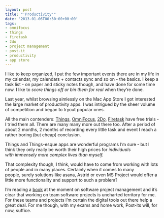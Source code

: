 ```yaml
---
layout: post
title: "'Productivity'"
date: '2013-01-06T00:30:00+00:00'
tags:
- omnifocus
- things
- firetask
- 2do
- project management
- post-it
- productivity
- app store
---
```

I like to keep organized, I put the few important events there are in my life in my calendar, my calendars + contacts sync and so on - the basics. I keep a task list - on paper and sticky notes though, and have done for some time now. I like to _score things off or bin them for real_ when they’re done.

Last year, whilst browsing aimlessly on the Mac App Store I got interested the large market of productivity apps. I was intrigued by the sheer volume of competition and began to tryout popular ones.

All the main contenders: [Things](http://culturedcode.com/things/), [OmniFocus](http://www.omnigroup.com/products/omnifocus/), [2Do](http://www.2doapp.com/), [Firetask](http://firetask.com/) have free trials - I tried them all. There are many many more out there too. After a period of about 2 months, 2 months of recording every little task and event I reach a rather boring (but cheap) conclusion.

Things and Things-esque apps are wonderful programs I’m sure - but I think they only really be worth their high prices for _individuals with immensely more complex lives than myself._

That complexity though, I think, would have to come from working with lots of people and in many places. Certainly when it comes to many people, surely solutions like asana, Astrid or even MS Project would offer a little more functionality and support to such a problem?

I’m reading a [book](http://en.wikipedia.org/wiki/The_Mythical_Man-Month) at the moment on software project management and it’s clear that working on team software projects is uncharted territory for me. For these teams and projects I’m certain the digital tools out there help a great deal. For me though, with my exams and home work, Post-its will, for now, suffice.
